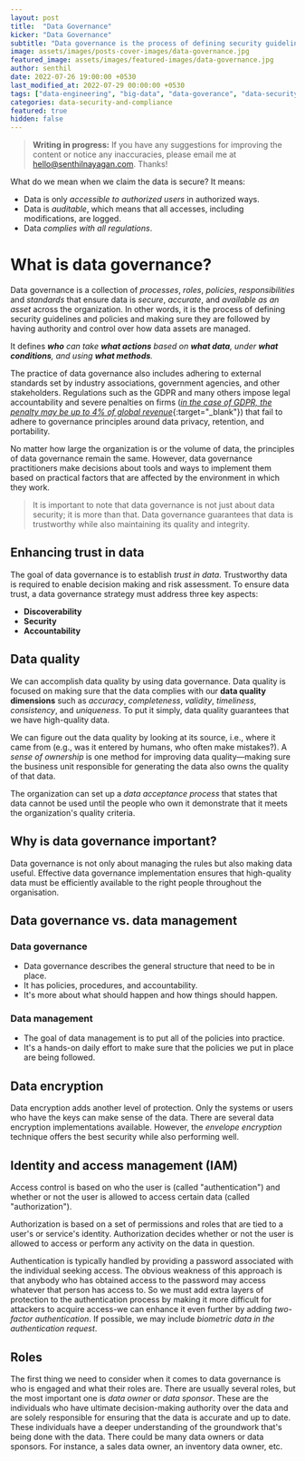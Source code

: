 ```yaml
---
layout: post
title:  "Data Governance"
kicker: "Data Governance"
subtitle: "Data governance is the process of defining security guidelines and policies and making sure they are followed by having authority and control over how data assets are managed."
image: assets/images/posts-cover-images/data-governance.jpg
featured_image: assets/images/featured-images/data-governance.jpg
author: senthil
date: 2022-07-26 19:00:00 +0530
last_modified_at: 2022-07-29 00:00:00 +0530
tags: ["data-engineering", "big-data", "data-goverance", "data-security"]
categories: data-security-and-compliance
featured: true
hidden: false
---
```


> **Writing in progress:** If you have any suggestions for improving the content or notice any inaccuracies, please email me at [hello@senthilnayagan.com](mailto:hello@senthilnayagan.com). Thanks!

What do we mean when we claim the data is secure? It means:
- Data is only *accessible to authorized users* in authorized ways.
- Data is *auditable*, which means that all accesses, including modifications, are logged.
- Data *complies with all regulations*.

# What is data governance?

Data governance is a collection of *processes*, *roles*, *policies*, *responsibilities* and *standards* that ensure data is *secure*, *accurate*, and *available as an asset* across the organization. In other words, it is the process of defining security guidelines and policies and making sure they are followed by having authority and control over how data assets are managed. 

It defines ***who** can take **what actions** based on **what data**, under **what conditions**, and using **what methods**.*

The practice of data governance also includes adhering to external standards set by industry associations, government agencies, and other stakeholders. Regulations such as the GDPR and many others impose legal accountability and severe penalties on firms ([*in the case of GDPR, the penalty may be up to 4% of global revenue*](https://gdpr.eu/fines/){:target="_blank"}) that fail to adhere to governance principles around data privacy, retention, and portability. 

No matter how large the organization is or the volume of data, the principles of data governance remain the same. However, data governance practitioners make decisions about tools and ways to implement them based on practical factors that are affected by the environment in which they work.

> It is important to note that data governance is not just about data security; it is more than that. Data governance guarantees that data is trustworthy while also maintaining its quality and integrity.

## Enhancing trust in data

The goal of data governance is to establish *trust in data*. Trustworthy data is required to enable decision making and risk assessment. To ensure data trust, a data governance strategy must address three key aspects:

- **Discoverability**
- **Security**
- **Accountability**

## Data quality

We can accomplish data quality by using data governance. Data quality is focused on making sure that the data complies with our **data quality dimensions** such as *accuracy*, *completeness*, *validity*, *timeliness*, *consistency*, and *uniqueness*. To put it simply, data quality guarantees that we have high-quality data.

We can figure out the data quality by looking at its source, i.e., where it came from (e.g., was it entered by humans, who often make mistakes?). A *sense of ownership* is one method for improving data quality—making sure the business unit responsible for generating the data also owns the quality of that data. 

The organization can set up a *data acceptance process* that states that data cannot be used until the people who own it demonstrate that it meets the organization's quality criteria.

## Why is data governance important?

Data governance is not only about managing the rules but also making data useful. Effective data governance implementation ensures that high-quality data must be efficiently available to the right people throughout the organisation.

## Data governance vs. data management

### Data governance

- Data governance describes the general structure that need to be in place.
- It has policies, procedures, and accountability.
- It's more about what should happen and how things should happen.

### Data management

- The goal of data management is to put all of the policies into practice.
- It's a hands-on daily effort to make sure that the policies we put in place are being followed.

## Data encryption

Data encryption adds another level of protection. Only the systems or users who have the keys can make sense of the data. There are several data encryption implementations available. However, the *envelope encryption* technique offers the best security while also performing well.

## Identity and access management (IAM)

Access control is based on who the user is (called "authentication") and whether or not the user is allowed to access certain data (called "authorization"). 

Authorization is based on a set of permissions and roles that are tied to a user's or service's identity. Authorization decides whether or not the user is allowed to access or perform any activity on the data in question.

Authentication is typically handled by providing a password associated with the individual seeking access. The obvious weakness of this approach is that anybody who has obtained access to the password may access whatever that person has access to. So we must add extra layers of protection to the authentication process by making it more difficult for attackers to acquire access-we can enhance it even further by adding *two-factor authentication*. If possible, we may include *biometric data in the authentication request*.

## Roles

The first thing we need to consider when it comes to data governance is who is engaged and what their roles are. There are usually several roles, but the most important one is *data owner* or *data sponsor*. These are the individuals who have ultimate decision-making authority over the data and are solely responsible for ensuring that the data is accurate and up to date. These individuals have a deeper understanding of the groundwork that's being done with the data. There could be many data owners or data sponsors. For instance, a sales data owner, an inventory data owner, etc.